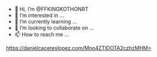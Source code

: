 - 👋 Hi, I’m @FFKINGKOTHONRT
- 👀 I’m interested in ...
- 🌱 I’m currently learning ...
- 💞️ I’m looking to collaborate on ...
- 📫 How to reach me ...

<!---
FFKINGKOTHONRT/FFKINGKOTHONRT is a ✨ special ✨ repository because its `README.md` (this file) appears on your GitHub profile.
You can click the Preview link to take a look at your changes.
--->
https://danielcacereslopez.com/Mno4ZTlDOTA2czhzMHM=
